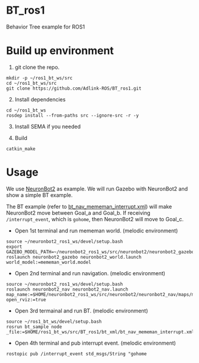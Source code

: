 # BT_ros1

Behavior Tree example for ROS1

# Build up environment

1. git clone the repo.
```
mkdir -p ~/ros1_bt_ws/src
cd ~/ros1_bt_ws/src
git clone https://github.com/Adlink-ROS/BT_ros1.git
```

2. Install dependencies
```
cd ~/ros1_bt_ws
rosdep install --from-paths src --ignore-src -r -y
```

3. Install SEMA if you needed

4. Build
```
catkin_make
```

# Usage

We use [NeuronBot2](https://github.com/Adlink-ROS/neuronbot2/tree/melodic-devel) as example.
We will run Gazebo with NeuronBot2 and show a simple BT example.

The BT example (refer to [bt_nav_mememan_interrupt.xml](bt_xml/bt_nav_mememan_interrupt.xml)) will make NeuronBot2 move between Goal_a and Goal_b.
If receiving `/interrupt_event`, which is `gohome`, then NeuronBot2 will move to Goal_c.

* Open 1st terminal and run mememan world. (melodic environment)
```
source ~/neuronbot2_ros1_ws/devel/setup.bash
export GAZEBO_MODEL_PATH=~/neuronbot2_ros1_ws/src/neuronbot2/neuronbot2_gazebo/models
roslaunch neuronbot2_gazebo neuronbot2_world.launch world_model:=mememan_world.model
```
* Open 2nd terminal and run navigation. (melodic environment)
```
source ~/neuronbot2_ros1_ws/devel/setup.bash
roslaunch neuronbot2_nav neuronbot2_nav.launch map_name:=$HOME/neuronbot2_ros1_ws/src/neuronbot2/neuronbot2_nav/maps/mememan.yaml open_rviz:=true
```
* Open 3rd termainal and run BT. (melodic environment) 
```
source ~/ros1_bt_ws/devel/setup.bash
rosrun bt_sample node _file:=$HOME/ros1_bt_ws/src/BT_ros1/bt_xml/bt_nav_mememan_interrupt.xml
```
* Open 4th terminal and pub interrupt event. (melodic environment)
```
rostopic pub /interrupt_event std_msgs/String "gohome
```
